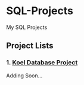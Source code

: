 # SQL-Projects
My SQL Projects



## Project Lists

### 1. [Koel Database Project](https://github.com/temmyzeus/SQL-Projects/tree/master/Koel%20Database%20Project)

Adding Soon...
